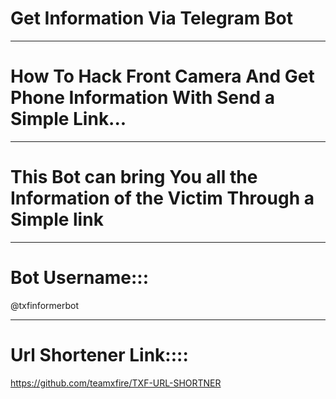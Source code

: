 # Get Information Via Telegram Bot


--------------------------
# How To Hack Front Camera And Get Phone Information With Send a Simple Link...




--------------------------
# This Bot can bring You all the Information of the Victim Through a Simple link

--------------------------

# Bot Username:::

@txfinformerbot

---------------------------

# Url Shortener Link::::

https://github.com/teamxfire/TXF-URL-SHORTNER

